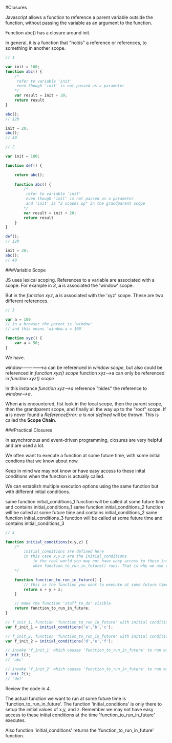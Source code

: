 #Closures

Javascript allows a function to reference a parent variable outside the function, without passing the variable as an argument to the function.

Function abc() has a closure around init. 

In general, it is a function that "holds" a reference or references, to something in another scope.

```javascript
// 1

var init = 100;
function abc() {
	/*
	 refer to variable 'init'
	 even though 'init' is not passed as a parameter
	*/
	var result = init + 20;
	return result
}

abc();
// 120

init = 20;
abc();
// 40
```


```javascript
// 2

var init = 100;

function def() {	

	return abc();
	
	function abc() {
		/*
		 refer to variable 'init'
		 even though 'init' is not passed as a parameter
		 and 'init' is "2 scopes up" in the grandparent scope
		*/
		var result = init + 20;
		return result
	}
}

def();
// 120

init = 20;
abc();
// 40
```

###Variable Scope

JS uses lexical scoping. References to a variable are associated with a scope. For example in *3*, **a** is associated the 'window' scope.

But in the *function xyz*, **a** is associated with the 'xyz' scope. These are two different references.

```javascript
// 3

var a = 100
// in a browser the parent is 'window'
// and this means 'window.a = 100'

function xyz() {
	var a = 50;
}
```

We have.

window-------->a	can be referenced in *window scope*, but also could be referenced in *function xyz() scope*
function xyz-->a	can only be referenced in *function xyz() scope*

In this instance *function xyz-->a* reference "hides" the reference to *window-->a*.

When **a** is encountered, fist look in the local scope, then the parent scope, then the grandparent scope, and finally all the way up to the "root" scope. If **a** is never found a *ReferenceError: a is not defined* will be thrown. This is called the **Scope Chain**.   


###Practical Closures

In asynchronous and event-driven programming, closures are very helpful and are used a lot.

We often want to execute a function at some future time, with some initial condions that we know about now.

Keep in mind we may not know or have easy access to these inital conditions when the function is actually called. 

We can establish multiple execution options using the same function but with different initial conditions.

same function initial_conditions_1			function will be called at some future time and contains initial_conditions_1
same function initial_conditions_2			function will be called at some future time and contains initial_conditions_2
same function initial_conditions_3			function will be called at some future time and contains initial_conditions_3

```javascript
// 4

function initial_conditions(x,y,z) {
	/*	
		initial_conditions are defined here
		in this case x,y,z are the initial_conditions
			in the real world you may not have easy access to these initial condions
			when function_to_run_in_future() runs. That is why we use this construct. 
	*/

	function function_to_run_in_future() {
		// this is the function you want to execute at some future time
		return x + y + z;
	}

	// make the function 'stuff_to_do' visible
	return function_to_run_in_future;
}

// f_init_1, function 'function_to_run_in_future' with initial conditions 'a','b','c' waiting to be run at some future time 
var f_init_1 = initial_conditions('a','b','c');

// f_init_2, function 'function_to_run_in_future' with initial conditions 'd','e','f' waiting to be run at some future time 
var f_init_2 = initial_conditions('d','e','f');

// invoke 'f_init_1' which causes 'function_to_run_in_future' to run with initial_conditions_1 
f_init_1();
// 'abc'

// invoke 'f_init_2' which causes 'function_to_run_in_future' to run with initial_conditions_2 
f_init_2();
// 'def'

```

Review the code in *4*.

The actual function we want to run at some future time is 'function_to_run_in_future'. The function 'initial_conditions' is only there to setup the initial values of x,y, and z. Remember we may not have easy access to these initial conditions at the time 'function_to_run_in_future' executes.

Also function 'initial_conditions' returns the 'function_to_run_in_future' function.    








   




